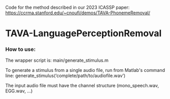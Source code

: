 Code for the method described in our 2023 ICASSP paper: https://ccrma.stanford.edu/~cnoufi/demos/TAVA-PhonemeRemoval/

# TAVA-LanguagePerceptionRemoval

### How to use:

The wrapper script is:
main/generate_stimulus.m 

To generate a stimulus from a single audio file, run from Matlab's command line:
generate_stimulus(‘complete/path/to/audiofile.wav’)

The input audio file must have the channel structure (mono_speech.wav, EGG.wav, ...)
